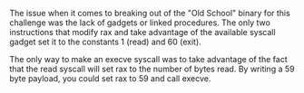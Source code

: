 The issue when it comes to breaking out of the "Old School" binary for this challenge was the lack
of gadgets or linked procedures. The only two instructions that modify rax and take advantage of the
available syscall gadget set it to the constants 1 (read) and 60 (exit).

The only way to make an execve syscall was to take advantage of the fact that the read syscall will
set rax to the number of bytes read. By writing a 59 byte payload, you could set rax to 59 and call
execve.

